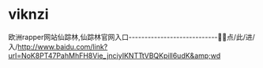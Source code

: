 # viknzi
欧洲rapper网站仙踪林,仙踪林官网入口----------------------------🤑🤑点/此/进/入/http://www.baidu.com/link?url=NoK8PT47PahMhFH8Vie_jnciyIKNTTtVBQKpill6udK&amp;wd
